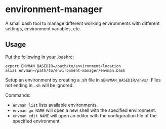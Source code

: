 environment-manager
===================

A small bash tool to manage different working environments with different settings, environment variables, etc.

Usage
-----

Put the following in your .bashrc:

    export ENVMAN_BASEDIR=/path/to/environment/location
    alias envman=/path/to/environment-manager/envman.bash

Setup an environment by creating a .sh file in `$ENVMAN_BASEDIR/envs/`. Files not ending in `.sh`
will be ignored. 

Commands:
- `envman list` lists available environments.
- `envman go NAME` will open a new shell with the specified environment.
- `envman edit NAME` will open an editor with the configuration file of the specified environment.


